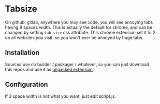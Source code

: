 # Tabsize

On github, gitlab, anywhere you may see code, you will see annoying tabs having
8 spaces width.  This is actually the default for chrome, and can be changed by
setting `tab-size` css attribute.  This chrome extension set it to 2 on all
websites you visit, so you won't ever be annoyed by huge tabs.

## Installation

Sources use no builder / packager / whatever, so you can just download this repos and use it as [unpacked extension](https://developer.chrome.com/extensions/getstarted#unpacked).


## Configuration

If 2 space width is not what you want, just edit script.js.
